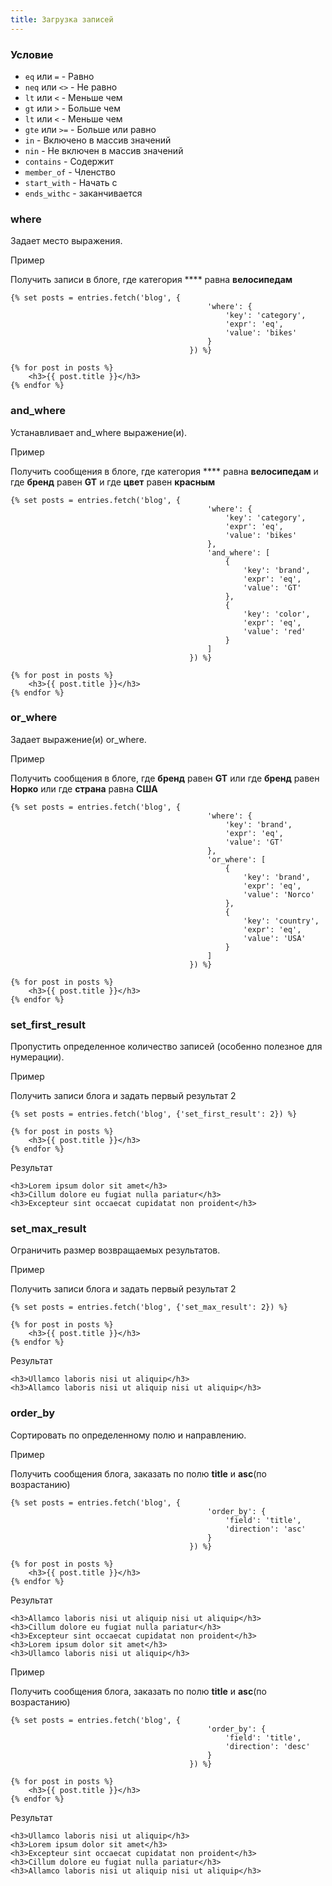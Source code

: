 ```yaml
---
title: Загрузка записей
---
```


### Условие

* `eq` или `=` - Равно
* `neq` или `<>` - Не равно
* `lt` или `<` - Меньше чем
* `gt` или `>` - Больше чем
* `lt` или `<` - Меньше чем
* `gte` или `>=` - Больше или равно
* `in` - Включено в массив значений
* `nin` - Не включен в массив значений
* `contains` - Содержит
* `member_of` - Членство
* `start_with` - Начать с
* `ends_withс` - заканчивается

### where

Задает место выражения.

Пример

Получить записи в блоге, где категория **** равна **велосипедам**

```
{% set posts = entries.fetch('blog', {
                                            'where': {
                                                'key': 'category',
                                                'expr': 'eq',
                                                'value': 'bikes'
                                            }
                                        }) %}

{% for post in posts %}
    <h3>{{ post.title }}</h3>
{% endfor %}
```

### and_where

Устанавливает and_where выражение(и).

Пример

Получить сообщения в блоге, где категория **** равна **велосипедам** и где **бренд** равен **GT** и где **цвет** равен **красным**

```
{% set posts = entries.fetch('blog', {
                                            'where': {
                                                'key': 'category',
                                                'expr': 'eq',
                                                'value': 'bikes'
                                            },
                                            'and_where': [
                                                {
                                                    'key': 'brand',
                                                    'expr': 'eq',
                                                    'value': 'GT'
                                                },
                                                {
                                                    'key': 'color',
                                                    'expr': 'eq',
                                                    'value': 'red'
                                                }
                                            ]
                                        }) %}

{% for post in posts %}
    <h3>{{ post.title }}</h3>
{% endfor %}
```


### or_where

Задает выражение(и) or_where.

Пример

Получить сообщения в блоге, где **бренд** равен **GT** или где **бренд** равен **Норко** или где **страна** равна **США**

```
{% set posts = entries.fetch('blog', {
                                            'where': {
                                                'key': 'brand',
                                                'expr': 'eq',
                                                'value': 'GT'
                                            },
                                            'or_where': [
                                                {
                                                    'key': 'brand',
                                                    'expr': 'eq',
                                                    'value': 'Norco'
                                                },
                                                {
                                                    'key': 'country',
                                                    'expr': 'eq',
                                                    'value': 'USA'
                                                }
                                            ]
                                        }) %}

{% for post in posts %}
    <h3>{{ post.title }}</h3>
{% endfor %}
```

### set_first_result

Пропустить определенное количество записей (особенно полезное для нумерации).

Пример

Получить записи блога и задать первый результат 2

```
{% set posts = entries.fetch('blog', {'set_first_result': 2}) %}

{% for post in posts %}
    <h3>{{ post.title }}</h3>
{% endfor %}
```

Результат

```
<h3>Lorem ipsum dolor sit amet</h3>
<h3>Cillum dolore eu fugiat nulla pariatur</h3>
<h3>Excepteur sint occaecat cupidatat non proident</h3>
```

### set_max_result

Ограничить размер возвращаемых результатов.

Пример

Получить записи блога и задать первый результат 2

```
{% set posts = entries.fetch('blog', {'set_max_result': 2}) %}

{% for post in posts %}
    <h3>{{ post.title }}</h3>
{% endfor %}
```

Результат

```
<h3>Ullamco laboris nisi ut aliquip</h3>
<h3>Allamco laboris nisi ut aliquip nisi ut aliquip</h3>
```

### order_by

Сортировать по определенному полю и направлению.


Пример

Получить сообщения блога, заказать по полю **title** и **asc**(по возрастанию)

```
{% set posts = entries.fetch('blog', {
                                            'order_by': {
                                                'field': 'title',
                                                'direction': 'asc'
                                            }
                                        }) %}

{% for post in posts %}
    <h3>{{ post.title }}</h3>
{% endfor %}
```

Результат

```
<h3>Allamco laboris nisi ut aliquip nisi ut aliquip</h3>
<h3>Cillum dolore eu fugiat nulla pariatur</h3>
<h3>Excepteur sint occaecat cupidatat non proident</h3>
<h3>Lorem ipsum dolor sit amet</h3>
<h3>Ullamco laboris nisi ut aliquip</h3>
```

Пример

Получить сообщения блога, заказать по полю **title** и **asc**(по возрастанию)

```
{% set posts = entries.fetch('blog', {
                                            'order_by': {
                                                'field': 'title',
                                                'direction': 'desc'
                                            }
                                        }) %}

{% for post in posts %}
    <h3>{{ post.title }}</h3>
{% endfor %}
```

Результат

```
<h3>Ullamco laboris nisi ut aliquip</h3>
<h3>Lorem ipsum dolor sit amet</h3>
<h3>Excepteur sint occaecat cupidatat non proident</h3>
<h3>Cillum dolore eu fugiat nulla pariatur</h3>
<h3>Allamco laboris nisi ut aliquip nisi ut aliquip</h3>
```
